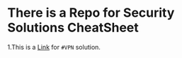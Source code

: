 # There is a Repo for Security Solutions CheatSheet

1.This is a [Link](https://github.com/juanfont/headscale) for `#VPN` solution.


